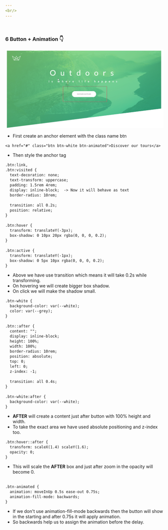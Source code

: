 ```yaml
---
<br/>
---
```


<br />

### 6 Button + Animation 👇

![logo](md-images/6.png)

- First create an anchor element with the class name btn

```
<a href="#" class="btn btn-white btn-animated">Discover our tours</a>
```

- Then style the anchor tag

```
.btn:link,
.btn:visited {
  text-decoration: none;
  text-transform: uppercase;
  padding: 1.5rem 4rem;
  display: inline-block;  -> Now it will behave as text
  border-radius: 10rem;

  transition: all 0.2s;
  position: relative;
}

.btn:hover {
  transform: translateY(-3px);
  box-shadow: 0 10px 20px rgba(0, 0, 0, 0.2);
}

.btn:active {
  transform: translateY(-1px);
  box-shadow: 0 5px 10px rgba(0, 0, 0, 0.2);
}
```

- Above we have use transition which means it will take 0.2s while transforming.
- On hovering we will create bigger box shadow.
- On click we will make the shadow small.

```
.btn-white {
  background-color: var(--white);
  color: var(--grey);
}

.btn::after {
  content: "";
  display: inline-block;
  height: 100%;
  width: 100%;
  border-radius: 10rem;
  position: absolute;
  top: 0;
  left: 0;
  z-index: -1;

  transition: all 0.4s;
}

.btn-white:after {
  background-color: var(--white);
}
```

- **AFTER** will create a content just after button with 100% height and width.
- To take the exact area we have used absolute positioning and z-index too.

```
.btn:hover::after {
  transform: scaleX(1.4) scaleY(1.6);
  opacity: 0;
}
```

- This will scale the **AFTER** box and just after zoom in the opacity will become 0.

```

.btn-animated {
  animation: moveInUp 0.5s ease-out 0.75s;
  animation-fill-mode: backwards;
}
```

- If we don't use animation-fill-mode backwards then the button will show in the starting and after 0.75s it will apply animation.
- So backwards help us to assign the animation before the delay.
